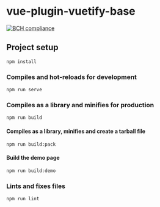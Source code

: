 # vue-plugin-vuetify-base
[![BCH compliance](https://bettercodehub.com/edge/badge/djuju08/vue-plugin-vuetify-base?branch=master)](https://bettercodehub.com/)

## Project setup
```
npm install
```

### Compiles and hot-reloads for development
```
npm run serve
```

### Compiles as a library and minifies for production
```
npm run build
```
#### Compiles as a library, minifies and create a tarball file
```
npm run build:pack
```
#### Build the demo page
```
npm run build:demo
```

### Lints and fixes files
```
npm run lint
```
